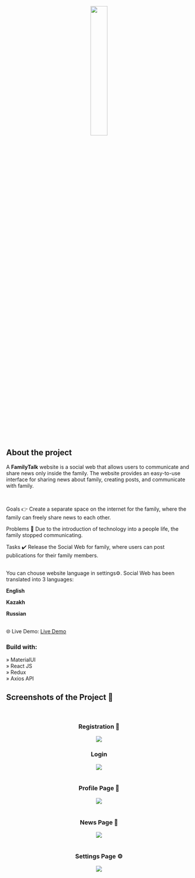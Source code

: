 <div align='center'><img style="width:30%" src='https://github.com/shoqqan/family-talk/assets/108088790/433eac21-8d74-4e4e-a668-0cbb2dc9e20d'/></div>
<h2>About the project</h2>

  <p>A <b>FamilyTalk</b> website is a social web that allows users to communicate and share news only inside the family. The website provides an easy-to-use interface for sharing news about family, creating posts, and communicate with family.</p>

  <br>

Goals 👉 Create a separate space on the internet for the family, where the family can freely share news to each other.</p>
Problems 🚩 Due to the introduction of technology into a people life, the family stopped communicating.</p>
Tasks ✔️ Release the Social Web for family, where users can post publications for their family members.</p>
<br>
 You can chouse website language in settings⚙️. Social Web has been translated into 3 languages: </p>
<b>English</b> </p>
 <b>Kazakh</b></p>
 <b>Russian</b></p>
 <br>
🌐 Live Demo: <a href='https://car-rental-ten.vercel.app/'>Live Demo</a>

<h3>Build with:</h3>

» MaterialUI <br>
» React JS <br>
» Redux <br>
» Axios API



<h2>Screenshots of the Project 📸</h2>
<br>
<h3 align='center'>Registration 🏬</h3>

<div align='center'>
<img src='https://github.com/shoqqan/family-talk/assets/108088790/0ab21173-e24e-4f7a-9c25-07d728c19be1'/>

</div>
<h3 align='center'>Login</h3>

<div align='center'>
<img src='https://github.com/shoqqan/family-talk/assets/108088790/d42ef647-4c04-4723-8226-4b76ea02570d'/>

</div>
<br>
<h3 align='center'>Profile Page 🏡</h3>

<div align='center'>
<img src='https://github.com/shoqqan/family-talk/assets/108088790/9f31145c-9f3d-4c60-b240-1293de852cb9'/>

</div>

<br>

<h3 align='center'>News Page 📰</h3>

<div align='center'>
<img src='https://github.com/shoqqan/family-talk/assets/108088790/4a9a50bc-67a8-45e3-b1f0-8d5c5416c5f8'/>

</div>


<br>

<h3 align='center'>Settings Page ⚙️</h3>

<div align='center'>
<img src='https://github.com/shoqqan/family-talk/assets/108088790/bd2ba4ae-2b8a-4c60-8064-44de8d6716ad'/>

</div>


